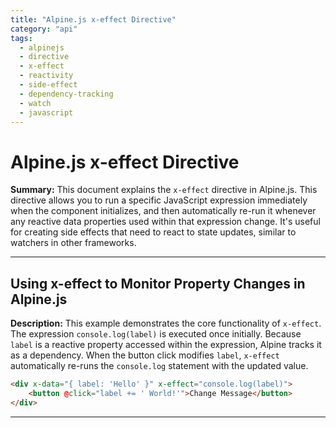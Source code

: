 ```yaml
---
title: "Alpine.js x-effect Directive"
category: "api"
tags:
  - alpinejs
  - directive
  - x-effect
  - reactivity
  - side-effect
  - dependency-tracking
  - watch
  - javascript
---
```


# Alpine.js x-effect Directive

**Summary:** This document explains the `x-effect` directive in Alpine.js. This directive allows you to run a specific JavaScript expression immediately when the component initializes, and then automatically re-run it whenever any reactive data properties used within that expression change. It's useful for creating side effects that need to react to state updates, similar to watchers in other frameworks.

---

## Using x-effect to Monitor Property Changes in Alpine.js

**Description:** This example demonstrates the core functionality of `x-effect`. The expression `console.log(label)` is executed once initially. Because `label` is a reactive property accessed within the expression, Alpine tracks it as a dependency. When the button click modifies `label`, `x-effect` automatically re-runs the `console.log` statement with the updated value.

```html
<div x-data="{ label: 'Hello' }" x-effect="console.log(label)">
    <button @click="label += ' World!'">Change Message</button>
</div>
```

---